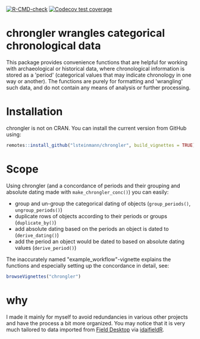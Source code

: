 
<!-- badges: start -->
[![R-CMD-check](https://github.com/lsteinmann/chrongler/actions/workflows/R-CMD-check.yaml/badge.svg)](https://github.com/lsteinmann/chrongler/actions/workflows/R-CMD-check.yaml)
[![Codecov test coverage](https://codecov.io/gh/lsteinmann/chrongler/branch/main/graph/badge.svg)](https://codecov.io/gh/lsteinmann/chrongler?branch=main)
<!-- badges: end -->

# chrongler wrangles categorical chronological data
This package provides convenience functions that are helpful for working with archaeological or historical data, where chronological information is stored as a 'period' (categorical values that may indicate chronology in one way or another). The functions are purely for formatting and 'wrangling' such data, and do not contain any means of analysis or further processing. 

# Installation
chrongler is not on CRAN. You can install the current version from GitHub using: 
``` r
remotes::install_github("lsteinmann/chrongler", build_vignettes = TRUE)
```

# Scope
Using chrongler (and a concordance of periods and their grouping and absolute dating made with `make_chrongler_conc()`) you can easily: 

* group and un-group the categorical dating of objects (`group_periods()`, `ungroup_periods()`)
* duplicate rows of objects according to their periods or groups (`duplicate_by()`)
* add absolute dating based on the periods an object is dated to (`derive_dating()`)
* add the period an object would be dated to based on absolute dating values (`derive_period()`)

The inaccurately named "example_workflow"-vignette explains the functions and especially setting up the concordance in detail, see:
``` r
browseVignettes("chrongler")
```

# why
I made it mainly for myself to avoid redundancies in various other projects and have the process a bit more organized. You may notice that it is very much tailored to data imported from [Field Desktop](https://github.com/dainst/idai-field) via [idaifieldR](https://github.com/lsteinmann/idaifieldR).



